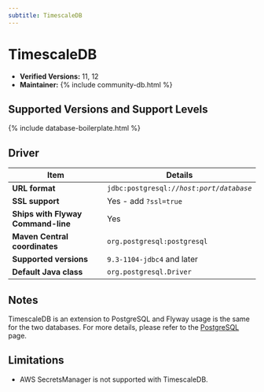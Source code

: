 ```yaml
---
subtitle: TimescaleDB
---
```

# TimescaleDB
- **Verified Versions:** 11, 12
- **Maintainer:** {% include community-db.html %}

## Supported Versions and Support Levels

{% include database-boilerplate.html %}

## Driver

| Item                               | Details                                                                |
|------------------------------------|------------------------------------------------------------------------|
| **URL format**                     | <code>jdbc:postgresql://<i>host</i>:<i>port</i>/<i>database</i></code> |
| **SSL support**                    | Yes - add `?ssl=true`                                                  |
| **Ships with Flyway Command-line** | Yes                                                                    |
| **Maven Central coordinates**      | `org.postgresql:postgresql`                                            |
| **Supported versions**             | `9.3-1104-jdbc4` and later                                             |
| **Default Java class**             | `org.postgresql.Driver`                                                |


## Notes

TimescaleDB is an extension to PostgreSQL and Flyway usage is the same for the two databases. For more details, 
please refer to the [PostgreSQL](<Database Driver Reference/postgresql-database>) page.

## Limitations

- AWS SecretsManager is not supported with TimescaleDB.
